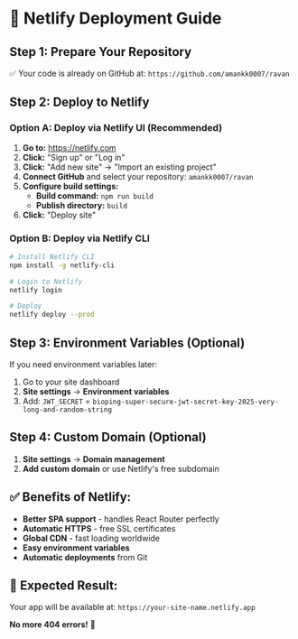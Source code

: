# 🚀 Netlify Deployment Guide

## **Step 1: Prepare Your Repository**
✅ Your code is already on GitHub at: `https://github.com/amankk0007/ravan`

## **Step 2: Deploy to Netlify**

### **Option A: Deploy via Netlify UI (Recommended)**

1. **Go to:** https://netlify.com
2. **Click:** "Sign up" or "Log in"
3. **Click:** "Add new site" → "Import an existing project"
4. **Connect GitHub** and select your repository: `amankk0007/ravan`
5. **Configure build settings:**
   - **Build command:** `npm run build`
   - **Publish directory:** `build`
6. **Click:** "Deploy site"

### **Option B: Deploy via Netlify CLI**

```bash
# Install Netlify CLI
npm install -g netlify-cli

# Login to Netlify
netlify login

# Deploy
netlify deploy --prod
```

## **Step 3: Environment Variables (Optional)**

If you need environment variables later:
1. Go to your site dashboard
2. **Site settings** → **Environment variables**
3. Add: `JWT_SECRET` = `bioping-super-secure-jwt-secret-key-2025-very-long-and-random-string`

## **Step 4: Custom Domain (Optional)**

1. **Site settings** → **Domain management**
2. **Add custom domain** or use Netlify's free subdomain

## **✅ Benefits of Netlify:**

- **Better SPA support** - handles React Router perfectly
- **Automatic HTTPS** - free SSL certificates
- **Global CDN** - fast loading worldwide
- **Easy environment variables**
- **Automatic deployments** from Git

## **🎯 Expected Result:**

Your app will be available at: `https://your-site-name.netlify.app`

**No more 404 errors!** 🎉 